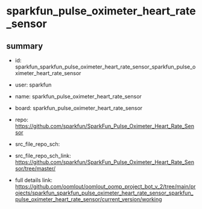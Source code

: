# sparkfun_pulse_oximeter_heart_rate_sensor
 
## summary 
* id: sparkfun_sparkfun_pulse_oximeter_heart_rate_sensor_sparkfun_pulse_oximeter_heart_rate_sensor
* user: sparkfun
* name: sparkfun_pulse_oximeter_heart_rate_sensor
* board: sparkfun_pulse_oximeter_heart_rate_sensor
* repo: https://github.com/sparkfun/SparkFun_Pulse_Oximeter_Heart_Rate_Sensor



* src_file_repo_sch: 
* src_file_repo_sch_link: https://github.com/sparkfun/SparkFun_Pulse_Oximeter_Heart_Rate_Sensor/tree/master/
* full details link: https://github.com/oomlout/oomlout_oomp_project_bot_v_2/tree/main/projects/sparkfun_sparkfun_pulse_oximeter_heart_rate_sensor_sparkfun_pulse_oximeter_heart_rate_sensor/current_version/working  







